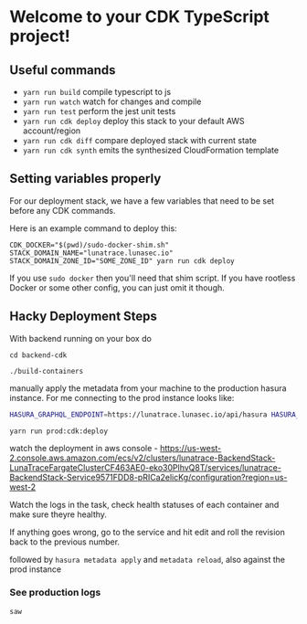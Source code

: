 <!--
  ~ Copyright by LunaSec (owned by Refinery Labs, Inc)
  ~
  ~ Licensed under the Creative Commons Attribution-ShareAlike 4.0 International
  ~ (the "License"); you may not use this file except in compliance with the
  ~ License. You may obtain a copy of the License at
  ~
  ~ https://creativecommons.org/licenses/by-sa/4.0/legalcode
  ~
  ~ See the License for the specific language governing permissions and
  ~ limitations under the License.
  ~
-->
# Welcome to your CDK TypeScript project!

## Useful commands

* `yarn run build`   compile typescript to js
* `yarn run watch`   watch for changes and compile
* `yarn run test`    perform the jest unit tests
* `yarn run cdk deploy`      deploy this stack to your default AWS account/region
* `yarn run cdk diff`        compare deployed stack with current state
* `yarn run cdk synth`       emits the synthesized CloudFormation template

## Setting variables properly

For our deployment stack, we have a few variables that need to be set before any CDK commands.

Here is an example command to deploy this:
```shell
CDK_DOCKER="$(pwd)/sudo-docker-shim.sh" STACK_DOMAIN_NAME="lunatrace.lunasec.io" STACK_DOMAIN_ZONE_ID="SOME_ZONE_ID" yarn run cdk deploy
```

If you use `sudo docker` then you'll need that shim script. If you have rootless Docker or some other config, you can
just omit it though.


## Hacky Deployment Steps

With backend running on your box do

`cd backend-cdk`

`./build-containers`

manually apply the metadata from your machine to the production hasura instance. For me connecting to the prod instance looks like:

```bash
HASURA_GRAPHQL_ENDPOINT=https://lunatrace.lunasec.io/api/hasura HASURA_GRAPHQL_ADMIN_SECRET="$(aws secretsmanager get-secret-value --secret-id lunatrace-HasuraAdminSecret | jq -r .SecretString)" hasura migrate apply
```

`yarn run prod:cdk:deploy`

watch the deployment in aws console -
https://us-west-2.console.aws.amazon.com/ecs/v2/clusters/lunatrace-BackendStack-LunaTraceFargateClusterCF463AE0-eko30PlhvQ8T/services/lunatrace-BackendStack-Service9571FDD8-pRICa2elicKg/configuration?region=us-west-2

Watch the logs in the task, check health statuses of each container and make sure theyre healthy.

If anything goes wrong, go to the service and hit edit and roll the revision back to the previous number.




followed by `hasura metadata apply` and `metadata reload`, also against the prod instance

### See production logs

`saw`
